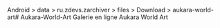 Android > data > ru.zdevs.zarchiver > files > Download > aukara-world-art# Aukara-World-Art
Galerie en ligne Aukara World Art
